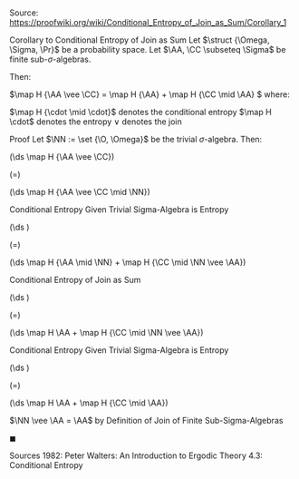 # 

Source: https://proofwiki.org/wiki/Conditional_Entropy_of_Join_as_Sum/Corollary_1

Corollary to Conditional Entropy of Join as Sum
Let $\struct {\Omega, \Sigma, \Pr}$ be a probability space.
Let $\AA, \CC \subseteq \Sigma$ be finite sub-$\sigma$-algebras.

Then:

$\map H {\AA \vee \CC} = \map H {\AA} + \map H {\CC \mid \AA} $
where:

$\map H {\cdot \mid \cdot}$ denotes the conditional entropy
$\map H \cdot$ denotes the entropy
$\vee$ denotes the join


Proof
Let $\NN := \set {\O, \Omega}$ be the trivial $\sigma$-algebra.
Then:














\(\ds \map H {\AA \vee \CC}\)

\(=\)







\(\ds \map H {\AA \vee \CC \mid \NN}\)





Conditional Entropy Given Trivial Sigma-Algebra is Entropy














\(\ds \)

\(=\)







\(\ds \map H {\AA \mid \NN} + \map H {\CC \mid \NN \vee \AA}\)





Conditional Entropy of Join as Sum














\(\ds \)

\(=\)







\(\ds \map H \AA + \map H {\CC \mid \NN \vee \AA}\)





Conditional Entropy Given Trivial Sigma-Algebra is Entropy














\(\ds \)

\(=\)







\(\ds \map H \AA + \map H {\CC \mid \AA}\)





$\NN \vee \AA = \AA$ by Definition of Join of Finite Sub-Sigma-Algebras



$\blacksquare$


Sources
1982: Peter Walters: An Introduction to Ergodic Theory $4.3$: Conditional Entropy




